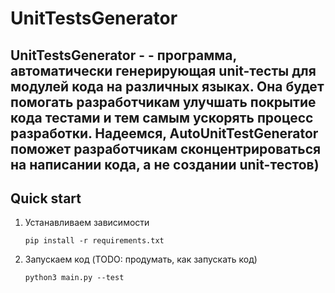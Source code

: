 # UnitTestsGenerator
UnitTestsGenerator - - программа, автоматически генерирующая unit-тесты для модулей кода на различных языках. Она будет помогать разработчикам улучшать покрытие кода тестами и тем самым ускорять процесс разработки. Надеемся, AutoUnitTestGenerator поможет разработчикам сконцентрироваться на написании кода, а не создании unit-тестов)
---

## Quick start
1. Устанавливаем зависимости

    ```
    pip install -r requirements.txt
    ```
   
2. Запускаем код (TODO: продумать, как запускать код)

    ```
   python3 main.py --test
   ```

